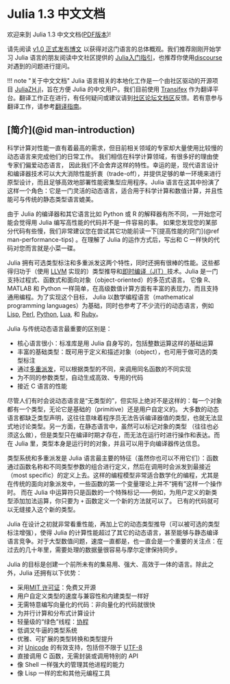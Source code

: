 # Julia 1.3 中文文档

欢迎来到 Julia 1.3 中文文档([PDF版本](https://raw.githubusercontent.com/JuliaCN/JuliaZH.jl/pdf/dev/Julia中文文档.pdf))!

请先阅读 [v1.0 正式发布博文](https://julialang.org/blog/2018/08/one-point-zero-zh_cn) 以获得对这门语言的总体概观。我们推荐刚刚开始学习 Julia 语言的朋友阅读中文社区提供的 [Julia入门指引](https://discourse.juliacn.com/t/topic/159)，也推荐你使用[discourse](https://discourse.juliacn.com)对遇到的问题进行提问。

!!! note "关于中文文档"
    Julia 语言相关的本地化工作是一个由社区驱动的开源项目 [JuliaZH.jl](https://github.com/JuliaCN/JuliaZH.jl)，旨在方便 Julia 的中文用户。我们目前使用 [Transifex](https://www.transifex.com) 作为翻译平台。翻译工作正在进行，有任何疑问或建议请到[社区论坛文档区](https://discourse.juliacn.com/c/community/document)反馈。若有意参与翻译工作，请参考[翻译指南](https://discourse.juliacn.com/t/topic/277)。

## [简介](@id man-introduction)

科学计算对性能一直有着最高的需求，但目前相关领域的专家却大量使用比较慢的动态语言来完成他们的日常工作。
我们相信在科学计算领域，有很多好的理由使专家们偏爱动态语言， 因此我们不会舍弃这样的特性。幸运的是，现代语言设计和编译器技术可以大大消除性能折衷（trade-off），并提供足够的单一环境来进行原型设计，而且足够高效地部署性能密集型应用程序。Julia 语言在这其中扮演了这样一个角色：它是一门灵活的动态语言，适合用于科学计算和数值计算，并且性能可与传统的静态类型语言媲美。

由于 Julia 的编译器和其它语言比如 Python 或 R 的解释器有所不同，一开始您可能会觉得用 Julia 编写高性能的代码并不是一件容易的事。
如果您发现您的某部分代码有些慢，我们非常建议您在尝试其它功能前读一下[提高性能的窍门](@ref man-performance-tips) 。在理解了 Julia 的运作方式后，写出和 C 一样快的代码对您而言就是小菜一碟。

Julia 拥有可选类型标注和多重派发这两个特性，同时还拥有很棒的性能。这些都得归功于（使用 [LLVM](https://en.wikipedia.org/wiki/Low_Level_Virtual_Machine) 实现的）类型推导和[即时编译（JIT）](https://en.wikipedia.org/wiki/Just-in-time_compilation)技术。Julia 是一门支持过程式、函数式和面向对象（object-oriented）的多范式语言。
它像 R、MATLAB 和 Python 一样简单，在高级数值计算方面有丰富的表现力，而且支持通用编程。为了实现这个目标，
Julia 以数学编程语言（mathematical programming languages）为基础，同时也参考了不少流行的动态语言，例如 [Lisp](https://en.wikipedia.org/wiki/Lisp_(programming_language)), [Perl](https://en.wikipedia.org/wiki/Perl_(programming_language)),
[Python](https://en.wikipedia.org/wiki/Python_(programming_language)), [Lua](https://en.wikipedia.org/wiki/Lua_(programming_language)),
和 [Ruby](https://en.wikipedia.org/wiki/Ruby_(programming_language))。

Julia 与传统动态语言最重要的区别是：

  * 核心语言很小：标准库是用 Julia 自身写的，包括整数运算这样的基础运算
  * 丰富的基础类型：既可用于定义和描述对象（object），也可用于做可选的类型标注
  * 通过[多重派发](https://en.wikipedia.org/wiki/Multiple_dispatch)，可以根据类型的不同，来调用同名函数的不同实现
  * 为不同的参数类型，自动生成高效、专用的代码
  * 接近 C 语言的性能

尽管人们有时会说动态语言是“无类型的”，但实际上绝对不是这样的：每一个对象都有一个类型，无论它是基础的（primitive）还是用户自定义的。
大多数的动态语言都缺乏类型声明，这往往意味着程序员无法告诉编译器值的类型，也就无法显式地讨论类型。另一方面，在静态语言中，虽然可以标记对象的类型
（往往也必须这么做），但是类型只在编译时期才存在，而无法在运行时进行操作和表达。而在 Julia 里，类型本身是运行时的对象，并且可以用于向编译器传达信息。

类型系统和多重派发是 Julia 语言最主要的特征（虽然你也可以不用它们）：函数通过函数名称和不同类型参数的组合进行定义，然后在调用时会派发到最接近（most specific）的定义上去。这样的编程模型非常适合数学化的编程，尤其是在传统的面向对象派发中，一些函数的第一个变量理论上并不“拥有”这样一个操作时。
而在 Julia 中运算符只是函数的一个特殊标记——例如，为用户定义的新类型添加加法运算，你只要为 `+` 函数定义一个新的方法就可以了。
已有的代码就可以无缝接入这个新的类型。

Julia 在设计之初就非常看重性能，再加上它的动态类型推导（可以被可选的类型标注增强），使得 Julia 的计算性能超过了其它的动态语言，甚至能够与静态编译语言竞争。对于大型数值问题，速度一直都是，也一直会是一个重要的关注点：在过去的几十年里，需要处理的数据量很容易与摩尔定律保持同步。

Julia 的目标是创建一个前所未有的集易用、强大、高效于一体的语言。除此之外，Julia 还拥有以下优势：

  * 采用[MIT 许可证](https://github.com/JuliaLang/julia/blob/master/LICENSE.md)：免费又开源
  * 用户自定义类型的速度与兼容性和内建类型一样好
  * 无需特意编写向量化的代码：非向量化的代码就很快
  * 为并行计算和分布式计算设计
  * 轻量级的“绿色”线程：[协程](https://en.wikipedia.org/wiki/Coroutine)
  * 低调又牛逼的类型系统
  * 优雅、可扩展的类型转换和类型提升
  * 对 [Unicode](https://en.wikipedia.org/wiki/Unicode) 的有效支持，包括但不限于 [UTF-8](https://en.wikipedia.org/wiki/UTF-8)
  * 直接调用 C 函数，无需封装或调用特别的 API
  * 像 Shell 一样强大的管理其他进程的能力
  * 像 Lisp 一样的宏和其他元编程工具
